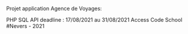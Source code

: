 Projet application Agence de Voyages:

PHP SQL
API
deadline : 17/08/2021 au 31/08/2021
Access Code School #Nevers - 2021
